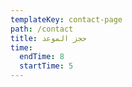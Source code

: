 ```yaml
---
templateKey: contact-page
path: /contact
title: حجز الموعد
time:
  endTime: 8
  startTime: 5
---
```

